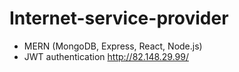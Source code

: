 # Internet-service-provider
- MERN (MongoDB, Express, React, Node.js)
- JWT authentication 
http://82.148.29.99/
